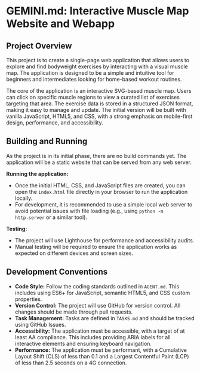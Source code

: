 # GEMINI.md: Interactive Muscle Map Website and Webapp

## Project Overview

This project is to create a single-page web application that allows users to explore and find bodyweight exercises by interacting with a visual muscle map. The application is designed to be a simple and intuitive tool for beginners and intermediates looking for home-based workout routines.

The core of the application is an interactive SVG-based muscle map. Users can click on specific muscle regions to view a curated list of exercises targeting that area. The exercise data is stored in a structured JSON format, making it easy to manage and update. The initial version will be built with vanilla JavaScript, HTML5, and CSS, with a strong emphasis on mobile-first design, performance, and accessibility.

## Building and Running

As the project is in its initial phase, there are no build commands yet. The application will be a static website that can be served from any web server.

**Running the application:**

-   Once the initial HTML, CSS, and JavaScript files are created, you can open the `index.html` file directly in your browser to run the application locally.
-   For development, it is recommended to use a simple local web server to avoid potential issues with file loading (e.g., using `python -m http.server` or a similar tool).

**Testing:**

-   The project will use Lighthouse for performance and accessibility audits.
-   Manual testing will be required to ensure the application works as expected on different devices and screen sizes.

## Development Conventions

-   **Code Style:** Follow the coding standards outlined in `AGENT.md`. This includes using ES6+ for JavaScript, semantic HTML5, and CSS custom properties.
-   **Version Control:** The project will use GitHub for version control. All changes should be made through pull requests.
-   **Task Management:** Tasks are defined in `TASKS.md` and should be tracked using GitHub Issues.
-   **Accessibility:** The application must be accessible, with a target of at least AA compliance. This includes providing ARIA labels for all interactive elements and ensuring keyboard navigation.
-   **Performance:** The application must be performant, with a Cumulative Layout Shift (CLS) of less than 0.1 and a Largest Contentful Paint (LCP) of less than 2.5 seconds on a 4G connection.
